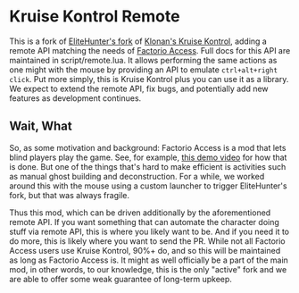 # Kruise Kontrol Remote

This is a fork of [EliteHunter's fork](https://mods.factorio.com/mod/Kruise_Kontrol_Updated) of [Klonan's Kruise Kontrol](https://mods.factorio.com/mod/Kruise_Kontrol), adding a remote API matching the needs of [Factorio Access](https://mods.factorio.com/mod/FactorioAccess).  Full docs for this API are maintained in script/remote.lua.  It allows performing the same actions as one might with the mouse by providing an API to emulate `ctrl+alt+right click`. Put more simply, this is Kruise Kontrol plus you can use it as a library.  We expect to extend the remote API, fix bugs, and potentially add new features as development continues.

## Wait, What

So, as some motivation and background: Factorio Access is a mod that lets blind players play the game.  See, for example, [this demo video](https://www.youtube.com/watch?v=QW2-ujG9PSE) for how that is done.  But one of the things that's hard to make efficient is activities such as manual ghost building and deconstruction. For a while, we worked around this with the mouse using a custom launcher to trigger EliteHunter's fork, but that was always fragile.

Thus this mod, which can be driven additionally by the aforementioned remote API.  If you want something that can automate the character doing stuff via remote API, this is where you likely want to be.  And if you need it to do more, this is likely where you want to send the PR.  While not all Factorio Access users use Kruise Kontrol, 90%+ do, and so this will be maintained as long as Factorio Access is.  It might as well officially be a part of the main mod, in other words, to our knowledge, this is the only "active" fork and we are able to offer some weak guarantee of long-term upkeep.
